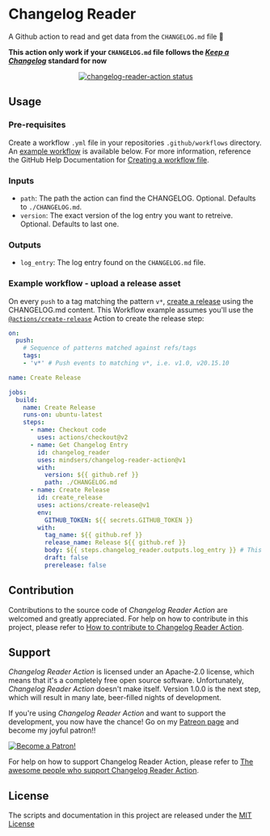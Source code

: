# Changelog Reader

A Github action to read and get data from the `CHANGELOG.md` file :rocket:

**This action only work if your `CHANGELOG.md` file follows the [_Keep a Changelog_](https://github.com/olivierlacan/keep-a-changelog) standard for now**

<p align="center">
  <a href="https://github.com/mindsers/changelog-reader-action"><img alt="changelog-reader-action status" src="https://github.com/mindsers/changelog-reader-action/workflows/units-test/badge.svg"></a>
</p>

## Usage
### Pre-requisites
Create a workflow `.yml` file in your repositories `.github/workflows` directory. An [example workflow](#example-workflow---upload-a-release-asset) is available below. For more information, reference the GitHub Help Documentation for [Creating a workflow file](https://help.github.com/en/articles/configuring-a-workflow#creating-a-workflow-file).

### Inputs

- `path`: The path the action can find the CHANGELOG. Optional. Defaults to `./CHANGELOG.md`.
- `version`: The exact version of the log entry you want to retreive. Optional. Defaults to last one.

### Outputs

- `log_entry`: The log entry found on the `CHANGELOG.md` file.

### Example workflow - upload a release asset
On every `push` to a tag matching the pattern `v*`, [create a release](https://developer.github.com/v3/repos/releases/#create-a-release) using the CHANGELOG.md content. This Workflow example assumes you'll use the [`@actions/create-release`](https://www.github.com/actions/create-release) Action to create the release step:

```yaml
on:
  push:
    # Sequence of patterns matched against refs/tags
    tags:
    - 'v*' # Push events to matching v*, i.e. v1.0, v20.15.10

name: Create Release

jobs:
  build:
    name: Create Release
    runs-on: ubuntu-latest
    steps:
      - name: Checkout code
        uses: actions/checkout@v2
      - name: Get Changelog Entry
        id: changelog_reader
        uses: mindsers/changelog-reader-action@v1
        with:
          version: ${{ github.ref }}
          path: ./CHANGELOG.md
      - name: Create Release
        id: create_release
        uses: actions/create-release@v1
        env:
          GITHUB_TOKEN: ${{ secrets.GITHUB_TOKEN }}
        with:
          tag_name: ${{ github.ref }}
          release_name: Release ${{ github.ref }}
          body: ${{ steps.changelog_reader.outputs.log_entry }} # This pulls from the GET CHANGELOG ENTRY step above, referencing it's ID to get its outputs object, which include a `log_entry`. See this blog post for more info: https://jasonet.co/posts/new-features-of-github-actions/#passing-data-to-future-steps
          draft: false
          prerelease: false
```

## Contribution

Contributions to the source code of *Changelog Reader Action* are welcomed and greatly appreciated. For help on how to contribute in this project, please refer to [How to contribute to Changelog Reader Action](https://github.com/mindsers/changelog-reader-action/blob/master/CONTRIBUTING.md).

## Support

*Changelog Reader Action* is licensed under an Apache-2.0 license, which means that it's a  completely free open source software. Unfortunately, *Changelog Reader Action* doesn't make itself. Version 1.0.0 is the next step, which will result in many late, beer-filled nights of development.

If you're using *Changelog Reader Action* and want to support the development, you now have the chance! Go on my [Patreon page](https://www.patreon.com/mindsers) and become my joyful patron!!

[![Become a Patron!](https://c5.patreon.com/external/logo/become_a_patron_button.png)](https://www.patreon.com/bePatron?u=9715649)

For help on how to support Changelog Reader Action, please refer to [The awesome people who support Changelog Reader Action](https://github.com/mindsers/changelog-reader-action/blob/master/SPONSORS.md).

<!-- ### Premium sponsors -->

## License
The scripts and documentation in this project are released under the [MIT License](LICENSE)
